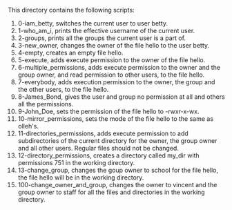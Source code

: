This directory contains the following scripts:
1. 0-iam_betty, switches the current user to user betty.
2. 1-who_am_i, prints the effective username of the current user.
3. 2-groups, prints all the groups the current user is a part of.
4. 3-new_owner, changes the owner of the file hello to the user betty.
5. 4-empty, creates an empty file hello.
6. 5-execute, adds execute permission to the owner of the file hello.
7. 6-multiple_permissions, adds execute permission to the owner and the group owner, and read permission to other users, to the file hello.
8. 7-everybody, adds execution permission to the owner, the group and the other users, to the file hello.
9. 8-James_Bond, gives the user and group no permission at all and others all the permissions.
10. 9-John_Doe, sets the permission of the file hello to -rwxr-x-wx.
11. 10-mirror_permissions, sets the mode of the file hello to the same as olleh's.
12. 11-directories_permissions, adds execute permission to add subdirectories of the current directory for the owner, the group owner and all other users. Regular files should not be changed.
13. 12-directory_permissions, creates a directory called my_dir with permissions 751 in the working directory.
14. 13-change_group, changes the goup owner to school for the file hello, the file hello will be in the working directory.
15. 100-change_owner_and_group, changes the owner to vincent and the group owner to staff for all the files and directories in the working directory.
